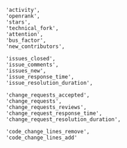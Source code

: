           'activity',
          'openrank',
          'stars',
          'technical_fork',
          'attention',
          'bus_factor',
          'new_contributors',

          'issues_closed',
          'issue_comments',
          'issues_new',
          'issue_response_time',
          'issue_resolution_duration',

          'change_requests_accepted',
          'change_requests',
          'change_requests_reviews',
          'change_request_response_time',
          'change_request_resolution_duration',
          
          'code_change_lines_remove',
          'code_change_lines_add'